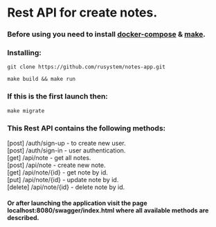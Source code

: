 # Rest API for create notes.
### Before using you need to install [docker-compose](https://docs.docker.com/compose/install/) & [make](https://linuxhint.com/install-make-ubuntu/).
### Installing:
```
git clone https://github.com/rusystem/notes-app.git
```
```
make build && make run
```

### If this is the first launch then:
```
make migrate
```

### This Rest API contains the following methods:
[post] /auth/sign-up - to create new user.<br />
[post] /auth/sign-in - user authentication.<br />
[get] /api/note - get all notes.<br />
[post] /api/note - create new note.<br />
[get] /api/note/{id} - get note by id.<br />
[put] /api/note/{id} - update note by id.<br />
[delete] /api/note/{id} - delete note by id.<br />

#### Or after launching the application visit the page localhost:8080/swagger/index.html where all available methods are described.

